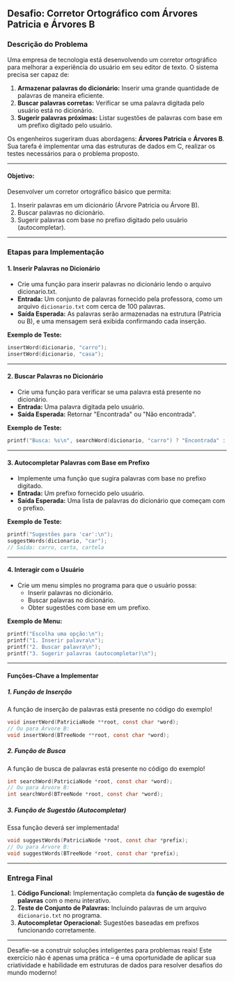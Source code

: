 ## **Desafio: Corretor Ortográfico com Árvores Patricia e Árvores B**


### **Descrição do Problema**

Uma empresa de tecnologia está desenvolvendo um corretor ortográfico para melhorar a experiência do usuário em seu editor de texto. O sistema precisa ser capaz de:

1. **Armazenar palavras do dicionário:** Inserir uma grande quantidade de palavras de maneira eficiente.
2. **Buscar palavras corretas:** Verificar se uma palavra digitada pelo usuário está no dicionário.
3. **Sugerir palavras próximas:** Listar sugestões de palavras com base em um prefixo digitado pelo usuário.

Os engenheiros sugeriram duas abordagens: **Árvores Patricia** e **Árvores B**. Sua tarefa é implementar uma das estruturas de dados em C, realizar os testes necessários para o problema proposto.

---
#### **Objetivo:**
Desenvolver um corretor ortográfico básico que permita:
1. Inserir palavras em um dicionário (Árvore Patricia ou Árvore B).
2. Buscar palavras no dicionário.
3. Sugerir palavras com base no prefixo digitado pelo usuário (autocompletar).
---

### **Etapas para Implementação**

#### **1. Inserir Palavras no Dicionário**
   - Crie uma função para inserir palavras no dicionário lendo o arquivo dicionario.txt.
   - **Entrada:** Um conjunto de palavras fornecido pela professora, como um arquivo `dicionario.txt` com cerca de 100 palavras.
   - **Saída Esperada:** As palavras serão armazenadas na estrutura (Patricia ou B), e uma mensagem será exibida confirmando cada inserção.

   **Exemplo de Teste:**
   ```c
   insertWord(dicionario, "carro");
   insertWord(dicionario, "casa");
   ```

---

#### **2. Buscar Palavras no Dicionário**
   - Crie uma função para verificar se uma palavra está presente no dicionário.
   - **Entrada:** Uma palavra digitada pelo usuário.
   - **Saída Esperada:** Retornar "Encontrada" ou "Não encontrada".

   **Exemplo de Teste:**
   ```c
   printf("Busca: %s\n", searchWord(dicionario, "carro") ? "Encontrada" : "Não encontrada");
   ```

---

#### **3. Autocompletar Palavras com Base em Prefixo**
   - Implemente uma função que sugira palavras com base no prefixo digitado.
   - **Entrada:** Um prefixo fornecido pelo usuário.
   - **Saída Esperada:** Uma lista de palavras do dicionário que começam com o prefixo.

   **Exemplo de Teste:**
   ```c
   printf("Sugestões para 'car':\n");
   suggestWords(dicionario, "car");
   // Saída: carro, carta, cartela
   ```

---

#### **4. Interagir com o Usuário**
   - Crie um menu simples no programa para que o usuário possa:
     - Inserir palavras no dicionário.
     - Buscar palavras no dicionário.
     - Obter sugestões com base em um prefixo.

   **Exemplo de Menu:**
   ```c
   printf("Escolha uma opção:\n");
   printf("1. Inserir palavra\n");
   printf("2. Buscar palavra\n");
   printf("3. Sugerir palavras (autocompletar)\n");
   ```

---

#### **Funções-Chave a Implementar**

##### **1. Função de Inserção**
A função de inserção de palavras está presente no código do exemplo!
```c
void insertWord(PatriciaNode **root, const char *word);
// Ou para Árvore B:
void insertWord(BTreeNode **root, const char *word);
```

##### **2. Função de Busca**
A função de busca de palavras está presente no código do exemplo!
```c
int searchWord(PatriciaNode *root, const char *word);
// Ou para Árvore B:
int searchWord(BTreeNode *root, const char *word);
```

##### **3. Função de Sugestão (Autocompletar)**
Essa função deverá ser implementada!
```c
void suggestWords(PatriciaNode *root, const char *prefix);
// Ou para Árvore B:
void suggestWords(BTreeNode *root, const char *prefix);
```

---

### **Entrega Final**
1. **Código Funcional:** Implementação completa da **função de sugestão de palavras** com o menu interativo.
2. **Teste de Conjunto de Palavras:** Incluindo palavras de um arquivo `dicionario.txt` no programa.
3. **Autocompletar Operacional:** Sugestões baseadas em prefixos funcionando corretamente.

---

Desafie-se a construir soluções inteligentes para problemas reais! Este exercício não é apenas uma prática – é uma oportunidade de aplicar sua criatividade e habilidade em estruturas de dados para resolver desafios do mundo moderno!
